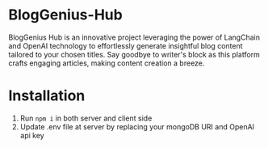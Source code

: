 # BlogGenius-Hub
 BlogGenius Hub is an innovative project leveraging the power of LangChain and OpenAI technology to effortlessly generate insightful blog content tailored to your chosen titles. Say goodbye to writer's block as this platform crafts engaging articles, making content creation a breeze.

# Installation
1. Run ``` npm i ``` in both server and client side
2. Update .env file at server by replacing your mongoDB URI and OpenAI api key
